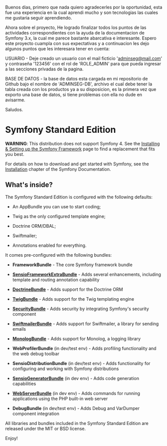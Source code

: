 Buenos dias,
primero que nada quiero agradecerles por la oportunidad, 
esta fue una experiencia en la cual aprendi mucho y son tecnologias las cuales me gustaria seguir aprendiendo.

Ahora sobre el proyecto,
He logrado finalizar todos los puntos de las actividades correspondientes con la ayuda de la documentacion de Symfony 3.x,
la cual me parece bastante abarcativa e interesante. Espero este proyecto cuampla con sus expectativas y a continuacion
les dejo algunos puntos que les interesara tener en cuenta:

USUARIO -
Deje creado un usuario con el mail ficticio 'adminseg@mail.com' y contraseña '123456'
con el rol de 'ROLE_ADMIN' para que pueda ingresar a las secciones privadas de la pagina.

BASE DE DATOS -
la base de datos esta cargada en mi repositorio de Github bajo el nombre de 'ADMINSEG-DB',
archivo el cual debe tener la tabla creada con los productos ya a su disposicion,
es la primera vez que exporto una base de datos, si tiene problemas con ella no dude en avisarme.


Saludos.



Symfony Standard Edition
========================

**WARNING**: This distribution does not support Symfony 4. See the
[Installing & Setting up the Symfony Framework][15] page to find a replacement
that fits you best.

For details on how to download and get started with Symfony, see the
[Installation][1] chapter of the Symfony Documentation.

What's inside?
--------------

The Symfony Standard Edition is configured with the following defaults:

  * An AppBundle you can use to start coding;

  * Twig as the only configured template engine;

  * Doctrine ORM/DBAL;

  * Swiftmailer;

  * Annotations enabled for everything.

It comes pre-configured with the following bundles:

  * **FrameworkBundle** - The core Symfony framework bundle

  * [**SensioFrameworkExtraBundle**][6] - Adds several enhancements, including
    template and routing annotation capability

  * [**DoctrineBundle**][7] - Adds support for the Doctrine ORM

  * [**TwigBundle**][8] - Adds support for the Twig templating engine

  * [**SecurityBundle**][9] - Adds security by integrating Symfony's security
    component

  * [**SwiftmailerBundle**][10] - Adds support for Swiftmailer, a library for
    sending emails

  * [**MonologBundle**][11] - Adds support for Monolog, a logging library

  * **WebProfilerBundle** (in dev/test env) - Adds profiling functionality and
    the web debug toolbar

  * **SensioDistributionBundle** (in dev/test env) - Adds functionality for
    configuring and working with Symfony distributions

  * [**SensioGeneratorBundle**][13] (in dev env) - Adds code generation
    capabilities

  * [**WebServerBundle**][14] (in dev env) - Adds commands for running applications
    using the PHP built-in web server

  * **DebugBundle** (in dev/test env) - Adds Debug and VarDumper component
    integration

All libraries and bundles included in the Symfony Standard Edition are
released under the MIT or BSD license.

Enjoy!

[1]:  https://symfony.com/doc/3.4/setup.html
[6]:  https://symfony.com/doc/current/bundles/SensioFrameworkExtraBundle/index.html
[7]:  https://symfony.com/doc/3.4/doctrine.html
[8]:  https://symfony.com/doc/3.4/templating.html
[9]:  https://symfony.com/doc/3.4/security.html
[10]: https://symfony.com/doc/3.4/email.html
[11]: https://symfony.com/doc/3.4/logging.html
[13]: https://symfony.com/doc/current/bundles/SensioGeneratorBundle/index.html
[14]: https://symfony.com/doc/current/setup/built_in_web_server.html
[15]: https://symfony.com/doc/current/setup.html
